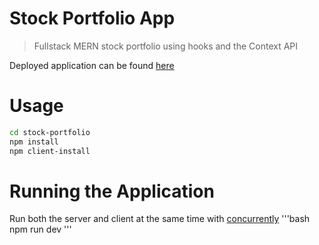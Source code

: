 # Stock Portfolio App

> Fullstack MERN stock portfolio using hooks and the Context API

Deployed application can be found [here](https://ttp-fullstack-stock-portfolio.herokuapp.com/)

# Usage

```bash
cd stock-portfolio
npm install
npm client-install
```

# Running the Application

Run both the server and client at the same time with [concurrently](https://www.npmjs.com/package/concurrently)
'''bash
npm run dev
'''

